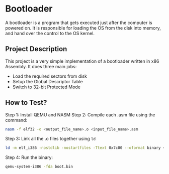 # Bootloader

A bootloader is a program that gets executed just after the computer is powered on. It is responsible for loading the OS from the disk into memory, and hand over the control to the OS kernel.

## Project Description

This project is a very simple implementation of a bootloader written in x86 Assembly. It does three main jobs:

- Load the required sectors from disk
- Setup the Global Descriptor Table
- Switch to 32-bit Protected Mode

## How to Test?

Step 1: Install QEMU and NASM
Step 2: Compile each .asm file using the command:
```Bash
nasm -f elf32 -o <output_file_name>.o <input_file_name>.asm
```
Step 3: Link all the .o files together using `ld`
```Bash
ld -m elf_i386 -nostdlib -nostartfiles -Ttext 0x7c00 --oformat binary <file1>.o <file2>.o -o boot.bin
```
Step 4: Run the binary:
```Bash
qemu-system-i386 -fda boot.bin
```
